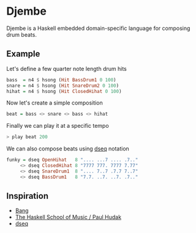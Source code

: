 # Djembe

Djembe is a Haskell embedded domain-specific language for composing drum beats.

## Example

Let's define a few quarter note length drum hits
```haskell
bass  = n4 $ hsong (Hit BassDrum1 0 100)
snare = n4 $ hsong (Hit SnareDrum2 0 100)
hihat = n4 $ hsong (Hit ClosedHihat 0 100)
```

Now let's create a simple composition
```haskell
beat = bass <> snare <> bass <> hihat
```

Finally we can play it at a specific tempo
```haskell
> play beat 200
```

We can also compose beats using [dseq](http://www.csounds.com/journal/issue8/dseq.html) notation
``` haskell
funky = dseq OpenHihat   8 ".... ...7 .... .7.."
     <> dseq ClosedHihat 8 "7777 777. 7777 7.77"
     <> dseq SnareDrum1  8 ".... 7..7 .7.7 7..7"
     <> dseq BassDrum1   8 "7.7. ..7. ..7. .7.."
```

## Inspiration
- [Bang](https://github.com/5outh/Bang)
- [The Haskell School of Music / Paul Hudak](http://haskell.cs.yale.edu/?post_type=publication&p=112)
- [dseq](http://www.csounds.com/journal/issue8/dseq.html)
